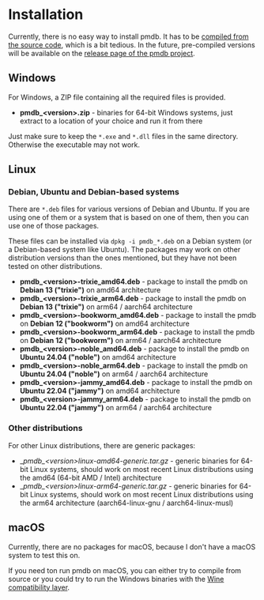 # Installation

Currently, there is no easy way to install pmdb. It has to be
[compiled from the source code](https://github.com/striezel/pmdb?tab=readme-ov-file#building-from-source),
which is a bit tedious. In the future, pre-compiled versions will be available
on the [release page of the pmdb project](https://github.com/striezel/pmdb/releases).

## Windows

For Windows, a ZIP file containing all the required files is provided.

* __pmdb\_\<version\>.zip__ - binaries for 64-bit Windows systems, just extract
  to a location of your choice and run it from there

Just make sure to keep the `*.exe` and `*.dll` files in the same directory.
Otherwise the executable may not work.

## Linux

### Debian, Ubuntu and Debian-based systems

There are `*.deb` files for various versions of Debian and Ubuntu. If you are
using one of them or a system that is based on one of them, then you can use one
of those packages.

These files can be installed via `dpkg -i pmdb_*.deb` on a Debian system (or a
Debian-based system like Ubuntu). The packages may work on other distribution
versions than the ones mentioned, but they have not been tested on other
distributions.

* __pmdb\_\<version\>-trixie_amd64.deb__ - package to install the pmdb on
  __Debian 13 ("trixie")__ on amd64 architecture
* __pmdb\_\<version\>-trixie_arm64.deb__ - package to install the pmdb on
  __Debian 13 ("trixie")__ on arm64 / aarch64 architecture
* __pmdb\_\<version\>-bookworm_amd64.deb__ - package to install the pmdb on
  __Debian 12 ("bookworm")__ on amd64 architecture
* __pmdb\_\<version\>-bookworm_arm64.deb__ - package to install the pmdb on
  __Debian 12 ("bookworm")__ on arm64 / aarch64 architecture
* __pmdb\_\<version\>-noble_amd64.deb__ - package to install the pmdb on
  __Ubuntu 24.04 ("noble")__ on amd64 architecture
* __pmdb\_\<version\>-noble_arm64.deb__ - package to install the pmdb on
  __Ubuntu 24.04 ("noble")__ on arm64 / aarch64 architecture
* __pmdb\_\<version\>-jammy_amd64.deb__ - package to install the pmdb on
  __Ubuntu 22.04 ("jammy")__ on amd64 architecture
* __pmdb\_\<version\>-jammy_arm64.deb__ - package to install the pmdb on
  __Ubuntu 22.04 ("jammy")__ on arm64 / aarch64 architecture

### Other distributions

For other Linux distributions, there are generic packages:

* __pmdb\_\<version\>_linux-amd64-generic.tar.gz__ - generic binaries for 64-bit
  Linux systems, should work on most recent Linux distributions using the amd64
  (64-bit AMD / Intel) architecture
* __pmdb\_\<version\>_linux-arm64-generic.tar.gz__ - generic binaries for 64-bit
  Linux systems, should work on most recent Linux distributions using the arm64
  architecture (aarch64-linux-gnu / aarch64-linux-musl)

## macOS

Currently, there are no packages for macOS, because I don't have a macOS system
to test this on.

If you need ton run pmdb on macOS, you can either try to compile from source or
you could try to run the Windows binaries with the [Wine compatibility layer](https://www.winehq.org/).
